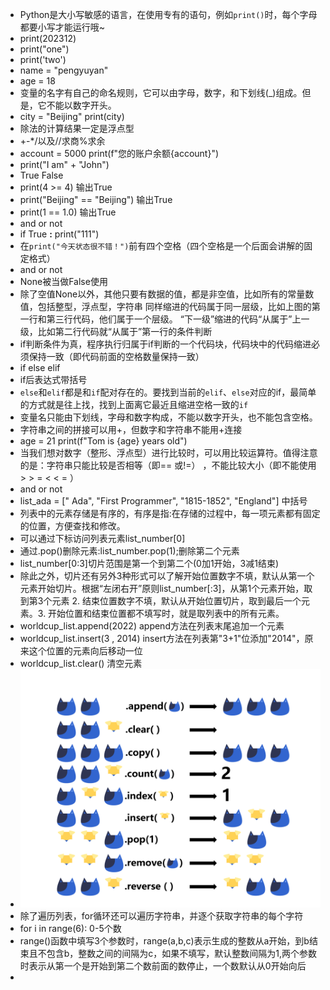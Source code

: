 - Python是大小写敏感的语言，在使用专有的语句，例如`print()`时，每个字母都要小写才能运行哦~
- print(202312)
- print("one")
- print('two')
- name = "pengyuyan"
- age = 18
- 变量的名字有自己的命名规则，它可以由字母，数字，和下划线(_)组成。但是，它不能以数字开头。
- city = "Beijing"   print(city)
- 除法的计算结果一定是浮点型
- +-*/以及//求商%求余
- account = 5000
print(f"您的账户余额{account}")
- print("I am" + "John")
- True False
- print(4 >= 4) 输出True
- print("Beijing" == "Beijing") 输出True
- print(1 == 1.0) 输出True
- and or not
- if True **:**     print("111")
- 在`print("今天状态很不错！")`前有四个空格（四个空格是一个后面会讲解的固定格式）
- and or not
- None被当做False使用
- 除了空值None以外，其他只要有数据的值，都是非空值，比如所有的常量数值，包括整型，浮点型，字符串
同样缩进的代码属于同一层级，比如上图的第一行和第三行代码，他们属于一个层级。
“下一级”缩进的代码“从属于”上一级，比如第二行代码就“从属于”第一行的条件判断
- if判断条件为真，程序执行归属于if判断的一个代码块，代码块中的代码缩进必须保持一致（即代码前面的空格数量保持一致）
- if else elif
- if后表达式带括号
- `else`和`elif`都是和`if`配对存在的。要找到当前的`elif`、`else`对应的if，最简单的方式就是往上找，找到上面离它最近且缩进空格一致的`if`
- 变量名只能由下划线，字母和数字构成，不能以数字开头，也不能包含空格。
- 字符串之间的拼接可以用+，但数字和字符串不能用+连接
- age = 21 print(f"Tom is {age} years old")
- 当我们想对数字（整形、浮点型）进行比较时，可以用比较运算符。值得注意的是：字符串只能比较是否相等（即== 或!=） ，不能比较大小（即不能使用 > > = < < = ）
- and or not
- list_ada = [" Ada", "First Programmer", "1815-1852", "England"] 中括号
- 列表中的元素存储是有序的，有序是指:在存储的过程中，每一项元素都有固定的位置，方便查找和修改。
- 可以通过下标访问列表元素list_number[0]
- 通过.pop()删除元素:list_number.pop(1);删除第二个元素
- list_number[0:3]切片范围是第一个到第二个(0加1开始，3减1结束)
- 除此之外，切片还有另外3种形式可以了解开始位置数字不填，默认从第一个元素开始切片。根据“左闭右开”原则list_number[:3]，从第1个元素开始，取到第3个元素 2. 结束位置数字不填，默认从开始位置切片，取到最后一个元素。3. 开始位置和结束位置都不填写时，就是取列表中的所有元素。
- worldcup_list.append(2022) append方法在列表末尾追加一个元素
- worldcup_list.insert(3 , 2014) insert方法在列表第"3+1"位添加"2014"，原来这个位置的元素向后移动一位
- worldcup_list.clear() 清空元素
- ![输入图片说明](/imgs/2024-07-07/U0qVEpuT6FjzhwiS.png)
- 除了遍历列表，for循环还可以遍历字符串，并逐个获取字符串的每个字符
- for i in range(6): 0-5个数
- range()函数中填写3个参数时，range(a,b,c)表示生成的整数从a开始，到b结束且不包含b，整数之间的间隔为c，如果不填写，默认整数间隔为1,两个参数时表示从第一个是开始到第二个数前面的数停止，一个数默认从0开始向后
- 



<!--stackedit_data:
eyJoaXN0b3J5IjpbLTIwMjAzMjYwOTUsMTg5ODY2MTkzNiwzMT
g0MzU0NTIsLTE0MDQ2MjU3OTQsNDYyMDM2ODIsOTM2MDIwODQ0
LC0zNzU5Mzc0MDQsLTI5MzY2NjE0LDE4MzczMjA5ODMsMjA0MT
Q4MjU1MywxNDg5Mzc3OTMyLDQ1MzUwNDU3MywxOTY4NDUzNDgw
LC0xMjg2NjQ1NTUsLTM5MTcxMjg1MCwtMTY5OTQxMjA4OCw5Nz
MxNzczNzZdfQ==
-->